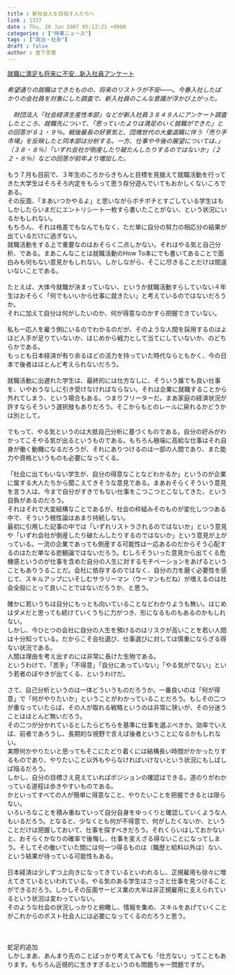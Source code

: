 ```yaml
---
title : 新社会人を目指す人たちへ
link : 1317
date : Thu, 28 Jun 2007 05:12:21 +0000
categories : ["時事ニュース"]
tags : ["政治・社会"]
draft : false
author : 倉下忠憲
---
```


<A HREF="http://www.yomiuri.co.jp/national/news/20070628it02.htm?from=top" TARGET="_blank">就職に満足も将来に不安…新入社員アンケート</A><BR><BR><I>希望通りの就職はできたものの、将来のリストラが不安――。今春入社したばかりの会社員を対象にした調査で、新入社員のこんな意識が浮かび上がった。<BR><BR>　財団法人「社会経済生産性本部」などが新入社員３８４９人にアンケート調査したところ、就職先について、「思っていたよりは満足のいく就職ができた」との回答が８１・９％。戦後最長の好景気と、団塊世代の大量退職に伴う「売り手市場」を反映したと同本部は分析する。一方、仕事や今後の展望については、」（３８・８％）「いずれ会社が倒産したり破たんしたりするのではないか」（２２・８％）などの回答が前年より増加した。</I><BR><BR>もう７月も目前で、３年生のころからきちんと目標を見据えて就職活動を行ってきた大学生はそろそろ内定をもらって思う存分遊んでいてもおかしくないころである。<BR>その反面、「まあいつかやるよ」と思いながらボチボチとすごしている学生はもしかしたらいまだにエントリシート一枚すら書いたことがない、という状況にいるかもしれない。<BR>もちろん、それは格差でもなんでもなく、ただ単に自分の努力の相応分の結果が出ているだけに過ぎない。<BR>就職活動をする上で重要なのはおそらく二点しかない。それはやる気と自己分析、である。まあこんなことは就職活動のHow To本にでも書いてあることで面白みも何もない意見かもしれない。しかしながら、そこに尽きることだけは間違いないことである。<BR><BR>たとえば、大体今就職が決まっていない、というか就職活動すらしていない４年生はおそらく「何でもいいから仕事に就きたい」と考えているのではないだろうか。<BR>それに加えて自分は何がしたいのか、何が得意なのかすら把握できていない。<BR><BR>私も一応人を雇う側にいるのでわかるのだが、そのような人間を採用するのはよほど人手が足りていないか、はじめから戦力として当てにしていないか、のどちらかである。<BR>もっとも日本経済が有り余るほどの活力を持っていた時代ならともかく、今の日本で後者はほとんど考えられないだろう。<BR><BR>就職活動に出遅れた学生は、最終的には仕方なしに、そういう誰でも良い仕事を、いやおうなしに引き受けなければならない。それは企業に就職することから外れてしまう、という場合もある。つまりフリーターだ。まあ家庭の経済状況が許すならそういう選択肢もありだろう。そこからもとのレールに戻れるかどうかは別として。<BR><BR>でもって、やる気というのは大抵自己分析に基づくものである。自分の好みがわかってこそやる気が出るというものである。もちろん極端に高給な仕事はそれ自身が働く動機になるだろうが、それにありつけるのは一部の人間であり、また能力や資格というものも必要になってくる。<BR><BR>「社会に出てもいない学生が、自分の得意なことなどわかるか」というのが企業に属する大人たちから聞こえてきそうな意見である。まあおそらくそういう意見を言う人は、今まで自分がすきでもない仕事をこつこつとこなしてきた、という自負があるのだろう。<BR>それはそれで大変結構なことであるが、社会の枠組みそのものが変化しつつある中で、そういう根性論はあまり持続しない。<BR>最初に引用した記事の中では「いずれリストラされるのではないか」という意見や「いずれ会社が倒産したり破たんしたりするのではないか」という意見が上がっている。一流の企業であっても倒産する可能性は一応あるのだからそう心配するのはただ単なる悲観論ではないだろう。むしろそういった意見から出てくる危機感というのが仕事を含めた自分の人生に対するモチベーションをあげるということもありうることだ。会社に依存するのではなく、自分の力を磨く必要性を感じて、スキルアップにいそしむサラリーマン（ウーマンもだね）が増えるのは社会全般にとって良いことではないだろうか、と思う。<BR><BR>確かに若いうちは自分にもっとも向いていることなどわかりようも無い。はじめはダメだと思っても続けていくうちに力がつき、形になるものもあるのかもしれない。<BR>しかし、今ひとつの会社に自分の人生を預けるのはリスクが高いことを若い人間は十分知っている。だからこそ会社選び、仕事選びに対しては慎重にならざる得ない状況である。<BR>人間は理由を考え出すのには非常に長けた生物である。<BR>というわけで、「苦手」「不得意」「自分にあっていない」「やる気がでない」という若者のぼやきが出てくる、というわけだ。<BR><BR>さて、自己分析というのは一体どういうものだろうか。一番良いのは「何が得意」で「何がやりたいか」ということがわかっていることだろう。もしその二つが重なっていたらば、その人が取れる戦略というのは非常に狭いが、その分迷うことはほとんど無いだろう。<BR>その二つが分かれているとしたらどちらを基準に仕事を選ぶべきか。効率でいえば、前者であろうし、長期的な視野で言えば後者ということになるかもしれない。<BR>実際何かやりたいと思ってもそこにたどり着くには結構長い時間がかかったりするものであり、やりたいこと以外もやらなければいけないという状況にもしばしば陥るだろう。<BR>しかし、自分の目標さえ見えていればポジションの確認はできる。道のりがわかっている道程は歩きやすいものである。<BR>かといってすべての人が簡単に得意なこと、やりたいことを把握できるとは限らない。<BR>いろいろなことを積み重ねていって自分自身をゆっくりと確認していくような人もいるだろう。となると、少なくとも何が不得意で、何がしたくないか、ということだけは把握しておいて、仕事を探すべきだろう。それくらいはしておかないと、おそらくかなりの確率で後悔し、仕事を変えざる得ないことになってしまう。そしてその働いていた間には何一つ得るものは（職歴と給料以外は）ない、という結果が待っている可能性もある。<BR><BR>日本経済は少しずつ上向きになってきているといわれるし、正規雇用も徐々に増えてきているといわれている。やる気のある学生はさっさと仕事を見つけることができるだろう。しかしその反面サービス業の大半は非正規雇用に支えられているという状況は変わっていない。<BR>そのような社会の状況しっかりと俯瞰し、情報を集め、スキルをあげていくことがこれからのポスト社会人には必要になってくるのだろうと思う。<BR><BR><BR><BR>蛇足的追加<BR>しかしまあ、あんまり先のことばっかり考えてみても「仕方ない」ってこともあります。もちろん近視的に生きすぎるというのも問題ちゃー問題ですが。
<BR><BR><br><br>
